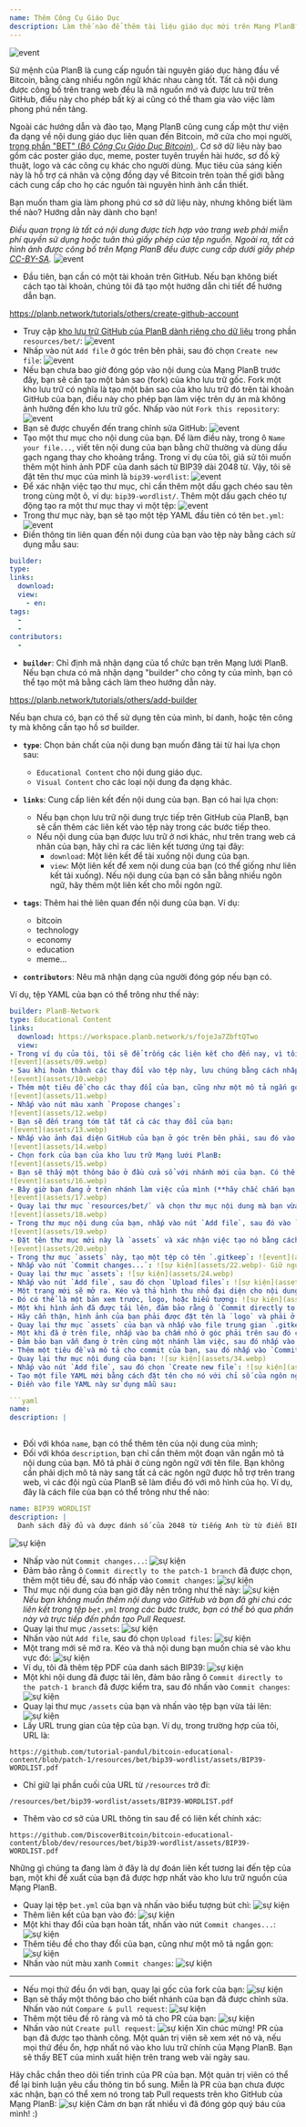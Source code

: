 ```yaml
---
name: Thêm Công Cụ Giáo Dục
description: Làm thế nào để thêm tài liệu giáo dục mới trên Mạng PlanB?
---
```

![event](assets/cover.webp)

Sứ mệnh của PlanB là cung cấp nguồn tài nguyên giáo dục hàng đầu về Bitcoin, bằng càng nhiều ngôn ngữ khác nhau càng tốt. Tất cả nội dung được công bố trên trang web đều là mã nguồn mở và được lưu trữ trên GitHub, điều này cho phép bất kỳ ai cũng có thể tham gia vào việc làm phong phú nền tảng.

Ngoài các hướng dẫn và đào tạo, Mạng PlanB cũng cung cấp một thư viện đa dạng về nội dung giáo dục liên quan đến Bitcoin, mở cửa cho mọi người, [trong phần "BET" (_Bộ Công Cụ Giáo Dục Bitcoin_) ](https://planb.network/resources/bet). Cơ sở dữ liệu này bao gồm các poster giáo dục, meme, poster tuyên truyền hài hước, sơ đồ kỹ thuật, logo và các công cụ khác cho người dùng. Mục tiêu của sáng kiến này là hỗ trợ cá nhân và cộng đồng dạy về Bitcoin trên toàn thế giới bằng cách cung cấp cho họ các nguồn tài nguyên hình ảnh cần thiết.

Bạn muốn tham gia làm phong phú cơ sở dữ liệu này, nhưng không biết làm thế nào? Hướng dẫn này dành cho bạn!

*Điều quan trọng là tất cả nội dung được tích hợp vào trang web phải miễn phí quyền sử dụng hoặc tuân thủ giấy phép của tệp nguồn. Ngoài ra, tất cả hình ảnh được công bố trên Mạng PlanB đều được cung cấp dưới giấy phép [CC-BY-SA](https://creativecommons.org/licenses/by-sa/4.0/).*
![event](assets/01.webp)
- Đầu tiên, bạn cần có một tài khoản trên GitHub. Nếu bạn không biết cách tạo tài khoản, chúng tôi đã tạo một hướng dẫn chi tiết để hướng dẫn bạn.

https://planb.network/tutorials/others/create-github-account


- Truy cập [kho lưu trữ GitHub của PlanB dành riêng cho dữ liệu](https://github.com/PlanB-Network/bitcoin-educational-content/tree/dev/resources/bet) trong phần `resources/bet/`:
![event](assets/02.webp)
- Nhấp vào nút `Add file` ở góc trên bên phải, sau đó chọn `Create new file`:
![event](assets/03.webp)
- Nếu bạn chưa bao giờ đóng góp vào nội dung của Mạng PlanB trước đây, bạn sẽ cần tạo một bản sao (fork) của kho lưu trữ gốc. Fork một kho lưu trữ có nghĩa là tạo một bản sao của kho lưu trữ đó trên tài khoản GitHub của bạn, điều này cho phép bạn làm việc trên dự án mà không ảnh hưởng đến kho lưu trữ gốc. Nhấp vào nút `Fork this repository`:
![event](assets/04.webp)
- Bạn sẽ được chuyển đến trang chỉnh sửa GitHub:
![event](assets/05.webp)
- Tạo một thư mục cho nội dung của bạn. Để làm điều này, trong ô `Name your file...`, viết tên nội dung của bạn bằng chữ thường và dùng dấu gạch ngang thay cho khoảng trắng. Trong ví dụ của tôi, giả sử tôi muốn thêm một hình ảnh PDF của danh sách từ BIP39 dài 2048 từ. Vậy, tôi sẽ đặt tên thư mục của mình là `bip39-wordlist`: ![event](assets/06.webp)
- Để xác nhận việc tạo thư mục, chỉ cần thêm một dấu gạch chéo sau tên trong cùng một ô, ví dụ: `bip39-wordlist/`. Thêm một dấu gạch chéo tự động tạo ra một thư mục thay vì một tệp:
![event](assets/07.webp)
- Trong thư mục này, bạn sẽ tạo một tệp YAML đầu tiên có tên `bet.yml`:
![event](assets/08.webp)
- Điền thông tin liên quan đến nội dung của bạn vào tệp này bằng cách sử dụng mẫu sau:

```yaml
builder: 
type: 
links:
  download: 
  view: 
    - en: 
tags:
  - 
  - 
contributors:
  - 
```
- **`builder`**: Chỉ định mã nhận dạng của tổ chức bạn trên Mạng lưới PlanB. Nếu bạn chưa có mã nhận dạng "builder" cho công ty của mình, bạn có thể tạo một mã bằng cách làm theo hướng dẫn này.

https://planb.network/tutorials/others/add-builder

 Nếu bạn chưa có, bạn có thể sử dụng tên của mình, bí danh, hoặc tên công ty mà không cần tạo hồ sơ builder.
- **`type`**: Chọn bản chất của nội dung bạn muốn đăng tải từ hai lựa chọn sau:
	- `Educational Content` cho nội dung giáo dục.
	- `Visual Content` cho các loại nội dung đa dạng khác.

- **`links`**: Cung cấp liên kết đến nội dung của bạn. Bạn có hai lựa chọn:
	- Nếu bạn chọn lưu trữ nội dung trực tiếp trên GitHub của PlanB, bạn sẽ cần thêm các liên kết vào tệp này trong các bước tiếp theo.
	- Nếu nội dung của bạn được lưu trữ ở nơi khác, như trên trang web cá nhân của bạn, hãy chỉ ra các liên kết tương ứng tại đây:
	    - `download`: Một liên kết để tải xuống nội dung của bạn.
	    - `view`: Một liên kết để xem nội dung của bạn (có thể giống như liên kết tải xuống). Nếu nội dung của bạn có sẵn bằng nhiều ngôn ngữ, hãy thêm một liên kết cho mỗi ngôn ngữ.

- **`tags`**: Thêm hai thẻ liên quan đến nội dung của bạn. Ví dụ:
	- bitcoin
	- technology
	- economy
	- education
	- meme...

- **`contributors`**: Nêu mã nhận dạng của người đóng góp nếu bạn có.

Ví dụ, tệp YAML của bạn có thể trông như thế này:

```yaml
builder: PlanB-Network
type: Educational Content
links:
  download: https://workspace.planb.network/s/fojeJa7ZbftQTwo
  view:
- Trong ví dụ của tôi, tôi sẽ để trống các liên kết cho đến nay, vì tôi sẽ thêm PDF của mình trực tiếp trên GitHub:
![event](assets/09.webp)
- Sau khi hoàn thành các thay đổi vào tệp này, lưu chúng bằng cách nhấp vào nút `Commit changes...`:
![event](assets/10.webp)
- Thêm một tiêu đề cho các thay đổi của bạn, cũng như một mô tả ngắn gọn:
![event](assets/11.webp)
- Nhấp vào nút màu xanh `Propose changes`:
![event](assets/12.webp)
- Bạn sẽ đến trang tóm tắt tất cả các thay đổi của bạn:
![event](assets/13.webp)
- Nhấp vào ảnh đại diện GitHub của bạn ở góc trên bên phải, sau đó vào `Your Repositories`:
![event](assets/14.webp)
- Chọn fork của bạn của kho lưu trữ Mạng lưới PlanB:
![event](assets/15.webp)
- Bạn sẽ thấy một thông báo ở đầu cửa sổ với nhánh mới của bạn. Có thể nó được gọi là `patch-1`. Nhấp vào nó:
![event](assets/16.webp)
- Bây giờ bạn đang ở trên nhánh làm việc của mình (**hãy chắc chắn bạn đang ở trên cùng một nhánh với các thay đổi trước đó của bạn, điều này rất quan trọng!**):
![event](assets/17.webp)
- Quay lại thư mục `resources/bet/` và chọn thư mục nội dung mà bạn vừa tạo trong commit trước:
![event](assets/18.webp)
- Trong thư mục nội dung của bạn, nhấp vào nút `Add file`, sau đó vào `Create new file`:
![event](assets/19.webp)
- Đặt tên thư mục mới này là `assets` và xác nhận việc tạo nó bằng cách đặt một dấu gạch chéo `/` ở cuối:
![event](assets/20.webp)
- Trong thư mục `assets` này, tạo một tệp có tên `.gitkeep`: ![event](assets/21.webp)
- Nhấp vào nút `Commit changes...`: ![sự kiện](assets/22.webp)- Giữ nguyên tiêu đề commit mặc định, và đảm bảo rằng ô `Commit directly to the patch-1 branch` đã được chọn, sau đó nhấp vào `Commit changes`: ![sự kiện](assets/23.webp)
- Quay lại thư mục `assets`: ![sự kiện](assets/24.webp)
- Nhấp vào nút `Add file`, sau đó chọn `Upload files`: ![sự kiện](assets/25.webp)
- Một trang mới sẽ mở ra. Kéo và thả hình thu nhỏ đại diện cho nội dung của bạn vào khu vực này. Hình ảnh này sẽ được hiển thị trên trang web của PlanB Network: ![sự kiện](assets/26.webp)
- Đó có thể là một bản xem trước, logo, hoặc biểu tượng: ![sự kiện](assets/27.webp)
- Một khi hình ảnh đã được tải lên, đảm bảo rằng ô `Commit directly to the patch-1 branch` đã được chọn, sau đó nhấp vào `Commit changes`: ![sự kiện](assets/28.webp)
- Hãy cẩn thận, hình ảnh của bạn phải được đặt tên là `logo` và phải ở định dạng `.webp`. Tên file đầy đủ do đó phải là: `logo.webp`: ![sự kiện](assets/29.webp)
- Quay lại thư mục `assets` của bạn và nhấp vào file trung gian `.gitkeep`: ![sự kiện](assets/30.webp)
- Một khi đã ở trên file, nhấp vào ba chấm nhỏ ở góc phải trên sau đó chọn `Delete file`: ![sự kiện](assets/31.webp)
- Đảm bảo bạn vẫn đang ở trên cùng một nhánh làm việc, sau đó nhấp vào nút `Commit changes`: ![sự kiện](assets/32.webp)
- Thêm một tiêu đề và mô tả cho commit của bạn, sau đó nhấp vào `Commit changes`: ![sự kiện](assets/33.webp)
- Quay lại thư mục nội dung của bạn: ![sự kiện](assets/34.webp)
- Nhấp vào nút `Add file`, sau đó chọn `Create new file`: ![sự kiện](assets/35.webp)
- Tạo một file YAML mới bằng cách đặt tên cho nó với chỉ số của ngôn ngữ mẹ đẻ của bạn. File này sẽ được sử dụng để mô tả nội dung. Ví dụ, nếu tôi muốn viết mô tả của mình bằng tiếng Anh, tôi sẽ đặt tên file này là `en.yml`: ![sự kiện](assets/36.webp)
- Điền vào file YAML này sử dụng mẫu sau:

```yaml
name: 
description: |
  
```

- Đối với khóa `name`, bạn có thể thêm tên của nội dung của mình;
- Đối với khóa `description`, bạn chỉ cần thêm một đoạn văn ngắn mô tả nội dung của bạn. Mô tả phải ở cùng ngôn ngữ với tên file. Bạn không cần phải dịch mô tả này sang tất cả các ngôn ngữ được hỗ trợ trên trang web, vì các đội ngũ của PlanB sẽ làm điều đó với mô hình của họ.
Ví dụ, đây là cách file của bạn có thể trông như thế nào:

```yaml
name: BIP39 WORDLIST
description: |
  Danh sách đầy đủ và được đánh số của 2048 từ tiếng Anh từ từ điển BIP39 được sử dụng để mã hóa các cụm từ ghi nhớ. Tài liệu có thể được in trên một trang duy nhất.
```

![sự kiện](assets/37.webp)
- Nhấp vào nút `Commit changes...`:
![sự kiện](assets/38.webp)
- Đảm bảo rằng ô `Commit directly to the patch-1 branch` đã được chọn, thêm một tiêu đề, sau đó nhấp vào `Commit changes`:
![sự kiện](assets/39.webp)
- Thư mục nội dung của bạn giờ đây nên trông như thế này:
![sự kiện](assets/40.webp)
*Nếu bạn không muốn thêm nội dung vào GitHub và bạn đã ghi chú các liên kết trong tệp `bet.yml` trong các bước trước, bạn có thể bỏ qua phần này và trực tiếp đến phần tạo Pull Request.*
- Quay lại thư mục `/assets`:
![sự kiện](assets/41.webp)
- Nhấn vào nút `Add file`, sau đó chọn `Upload files`:
![sự kiện](assets/42.webp)
- Một trang mới sẽ mở ra. Kéo và thả nội dung bạn muốn chia sẻ vào khu vực đó:
![sự kiện](assets/43.webp)
- Ví dụ, tôi đã thêm tệp PDF của danh sách BIP39:
![sự kiện](assets/44.webp)
- Một khi nội dung đã được tải lên, đảm bảo rằng ô `Commit directly to the patch-1 branch` đã được kiểm tra, sau đó nhấn vào `Commit changes`:
![sự kiện](assets/45.webp)
- Quay lại thư mục `/assets` của bạn và nhấn vào tệp bạn vừa tải lên:
![sự kiện](assets/46.webp)
- Lấy URL trung gian của tệp của bạn. Ví dụ, trong trường hợp của tôi, URL là:

```url
https://github.com/tutorial-pandul/bitcoin-educational-content/blob/patch-1/resources/bet/bip39-wordlist/assets/BIP39-WORDLIST.pdf
```

- Chỉ giữ lại phần cuối của URL từ `/resources` trở đi:

```url
/resources/bet/bip39-wordlist/assets/BIP39-WORDLIST.pdf
```

- Thêm vào cơ sở của URL thông tin sau để có liên kết chính xác:

```url
https://github.com/DiscoverBitcoin/bitcoin-educational-content/blob/dev/resources/bet/bip39-wordlist/assets/BIP39-WORDLIST.pdf
```

Những gì chúng ta đang làm ở đây là dự đoán liên kết tương lai đến tệp của bạn, một khi đề xuất của bạn đã được hợp nhất vào kho lưu trữ nguồn của Mạng PlanB.
- Quay lại tệp `bet.yml` của bạn và nhấn vào biểu tượng bút chì: ![sự kiện](assets/47.webp)
- Thêm liên kết của bạn vào đó:
![sự kiện](assets/48.webp)
- Một khi thay đổi của bạn hoàn tất, nhấn vào nút `Commit changes...`:
![sự kiện](assets/49.webp)
- Thêm tiêu đề cho thay đổi của bạn, cũng như một mô tả ngắn gọn:
![sự kiện](assets/50.webp)
- Nhấn vào nút màu xanh `Commit changes`:
![sự kiện](assets/51.webp)

---

- Nếu mọi thứ đều ổn với bạn, quay lại gốc của fork của bạn:
![sự kiện](assets/52.webp)
- Bạn sẽ thấy một thông báo cho biết nhánh của bạn đã được chỉnh sửa. Nhấn vào nút `Compare & pull request`:
![sự kiện](assets/53.webp)
- Thêm một tiêu đề rõ ràng và mô tả cho PR của bạn:
![sự kiện](assets/54.webp)
- Nhấn vào nút `Create pull request`:
![sự kiện](assets/55.webp)
Xin chúc mừng! PR của bạn đã được tạo thành công. Một quản trị viên sẽ xem xét nó và, nếu mọi thứ đều ổn, hợp nhất nó vào kho lưu trữ chính của Mạng PlanB. Bạn sẽ thấy BET của mình xuất hiện trên trang web vài ngày sau.

Hãy chắc chắn theo dõi tiến trình của PR của bạn. Một quản trị viên có thể để lại bình luận yêu cầu thông tin bổ sung. Miễn là PR của bạn chưa được xác nhận, bạn có thể xem nó trong tab Pull requests trên kho GitHub của Mạng PlanB:
![sự kiện](assets/56.webp)
Cảm ơn bạn rất nhiều vì đã đóng góp quý báu của mình! :)
